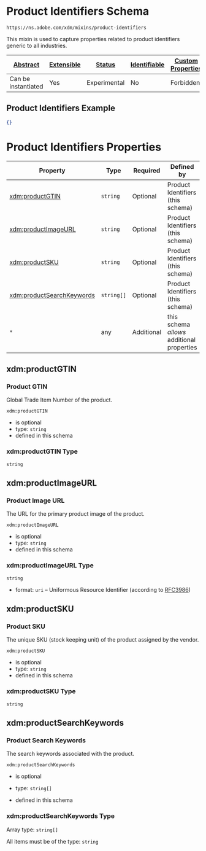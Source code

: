 
# Product Identifiers Schema

```
https://ns.adobe.com/xdm/mixins/product-identifiers
```

This mixin is used to capture properties related to product identifiers generic to all industries.

| [Abstract](../../../abstract.md) | [Extensible](../../../extensions.md) | [Status](../../../status.md) | [Identifiable](../../../id.md) | [Custom Properties](../../../extensions.md) | [Additional Properties](../../../extensions.md) | Defined In |
|----------------------------------|--------------------------------------|------------------------------|--------------------------------|---------------------------------------------|-------------------------------------------------|------------|
| Can be instantiated | Yes | Experimental | No | Forbidden | Permitted | [fieldgroups/product/product-identifiers.schema.json](fieldgroups/product/product-identifiers.schema.json) |

## Product Identifiers Example
```json
{}
```

# Product Identifiers Properties

| Property | Type | Required | Defined by |
|----------|------|----------|------------|
| [xdm:productGTIN](#xdmproductgtin) | `string` | Optional | Product Identifiers (this schema) |
| [xdm:productImageURL](#xdmproductimageurl) | `string` | Optional | Product Identifiers (this schema) |
| [xdm:productSKU](#xdmproductsku) | `string` | Optional | Product Identifiers (this schema) |
| [xdm:productSearchKeywords](#xdmproductsearchkeywords) | `string[]` | Optional | Product Identifiers (this schema) |
| `*` | any | Additional | this schema *allows* additional properties |

## xdm:productGTIN
### Product GTIN

Global Trade Item Number of the product.

`xdm:productGTIN`
* is optional
* type: `string`
* defined in this schema

### xdm:productGTIN Type


`string`






## xdm:productImageURL
### Product Image URL

The URL for the primary product image of the product.

`xdm:productImageURL`
* is optional
* type: `string`
* defined in this schema

### xdm:productImageURL Type


`string`
* format: `uri` – Uniformous Resource Identifier (according to [RFC3986](http://tools.ietf.org/html/rfc3986))






## xdm:productSKU
### Product SKU

The unique SKU (stock keeping unit) of the product assigned by the vendor.

`xdm:productSKU`
* is optional
* type: `string`
* defined in this schema

### xdm:productSKU Type


`string`






## xdm:productSearchKeywords
### Product Search Keywords

The search keywords associated with the product.

`xdm:productSearchKeywords`
* is optional
* type: `string[]`

* defined in this schema

### xdm:productSearchKeywords Type


Array type: `string[]`

All items must be of the type:
`string`








